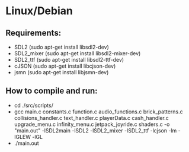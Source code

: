 # Linux/Debian
## Requirements:
- SDL2 (sudo apt-get install libsdl2-dev)
- SDL2_mixer (sudo apt-get install libsdl2-mixer-dev)
- SDL2_ttf (sudo apt-get install libsdl2-ttf-dev)
- cJSON (sudo apt-get install libcjson-dev)
- jsmn (sudo apt-get install libjsmn-dev)

## How to compile and run:
- cd ./src/scripts/
- gcc main.c constants.c function.c audio_functions.c brick_patterns.c collisions_handler.c text_handler.c playerData.c cash_handler.c upgrade_menu.c infinity_menu.c jetpack_joyride.c shaders.c -o "main.out" -lSDL2main -lSDL2 -lSDL2_mixer -lSDL2_ttf -lcjson -lm -lGLEW -lGL
- ./main.out
